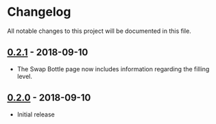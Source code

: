 # Changelog
All notable changes to this project will be documented in this file.

## [0.2.1] - 2018-09-10
- The Swap Bottle page now includes information regarding the filling level.

## [0.2.0] - 2018-09-10
- Initial release

[0.2.0]: https://github.com/fjfricke/smart-bartender/commits/master
[0.2.1]: https://github.com/fjfricke/smart-bartender/commit/6b374fa682c85079bcfddbedbe263aa33c044b30
